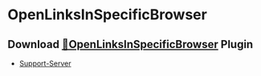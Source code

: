 # OpenLinksInSpecificBrowser
## Download [**🔽OpenLinksInSpecificBrowser**](https://betterdiscord.net/ghdl?url=https://raw.githubusercontent.com/Strencher/BetterDiscordStuff/master/OpenLinksInSpecificBrowser/OpenLinksInSpecificBrowser.plugin.js) Plugin
 - [Support-Server](https://discord.gg/gvA2ree)